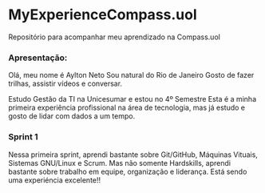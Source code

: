 # MyExperienceCompass.uol
Repositório para acompanhar meu aprendizado na Compass.uol

### Apresentação:
Olá, meu nome é Aylton Neto
Sou natural do Rio de Janeiro
Gosto de fazer trilhas, assistir vídeos e conversar.

Estudo Gestão da TI na Unicesumar e estou no 4º Semestre
Esta é a minha primeira experiência profissional na área de 
tecnologia, mas já estudo e gosto de lidar com dados a um tempo.

### Sprint 1
Nessa primeira sprint, aprendi bastante sobre Git/GitHub, Máquinas Vituais, Sistemas GNU/Linux e Scrum.
Mas não somente Hardskills, aprendi bastante sobre trabalho em equipe, organização e liderança. 
Está sendo uma experiéncia excelente!!
